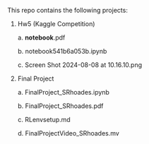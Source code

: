 This repo contains the following projects:

1. Hw5 (Kaggle Competition)
   
   a. __notebook__.pdf
   
   b. notebook541b6a053b.ipynb
   
   c. Screen Shot 2024-08-08 at 10.16.10.png
   
2. Final Project
   
   a. FinalProject_SRhoades.ipynb
   
   b. FinalProject_SRhoades.pdf
   
   c. RLenvsetup.md
   
   d. FinalProjectVideo_SRhoades.mv
